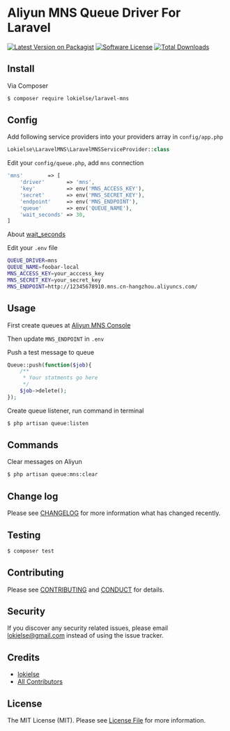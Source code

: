 # Aliyun MNS Queue Driver For Laravel

[![Latest Version on Packagist][ico-version]][link-packagist]
[![Software License][ico-license]](LICENSE.md)
[![Total Downloads][ico-downloads]][link-downloads]

## Install

Via Composer

``` bash
$ composer require lokielse/laravel-mns
```

## Config

Add following service providers into your providers array in `config/app.php`

``` php
Lokielse\LaravelMNS\LaravelMNSServiceProvider::class
```

Edit your `config/queue.php`, add `mns` connection

```php
'mns'        => [
	'driver'       => 'mns',
	'key'          => env('MNS_ACCESS_KEY'),
	'secret'       => env('MNS_SECRET_KEY'),
	'endpoint'     => env('MNS_ENDPOINT'),
	'queue'        => env('QUEUE_NAME'),
	'wait_seconds' => 30,
]
```
About [wait_seconds](https://help.aliyun.com/document_detail/35136.html)

Edit your `.env` file

```bash
QUEUE_DRIVER=mns
QUEUE_NAME=foobar-local
MNS_ACCESS_KEY=your_acccess_key
MNS_SECRET_KEY=your_secret_key
MNS_ENDPOINT=http://12345678910.mns.cn-hangzhou.aliyuncs.com/
```

## Usage

First create queues at [Aliyun MNS Console](https://mns.console.aliyun.com/)

Then update `MNS_ENDPOINT` in `.env`

Push a test message to queue

```php
Queue::push(function($job){
	/**
	 * Your statments go here
	 */
	$job->delete();
});
```

Create queue listener, run command in terminal

```bash
$ php artisan queue:listen
```

## Commands
Clear messages on Aliyun

```bash
$ php artisan queue:mns:clear
```

## Change log

Please see [CHANGELOG](CHANGELOG.md) for more information what has changed recently.

## Testing

``` bash
$ composer test
```

## Contributing

Please see [CONTRIBUTING](CONTRIBUTING.md) and [CONDUCT](CONDUCT.md) for details.

## Security

If you discover any security related issues, please email lokielse@gmail.com instead of using the issue tracker.

## Credits

- [lokielse][link-author]
- [All Contributors][link-contributors]

## License

The MIT License (MIT). Please see [License File](LICENSE.md) for more information.

[ico-version]: https://img.shields.io/packagist/v/lokielse/laravel-mns.svg?style=flat-square
[ico-license]: https://img.shields.io/badge/license-MIT-brightgreen.svg?style=flat-square
[ico-travis]: https://img.shields.io/travis/lokielse/laravel-mns/master.svg?style=flat-square
[ico-scrutinizer]: https://img.shields.io/scrutinizer/coverage/g/lokielse/laravel-mns.svg?style=flat-square
[ico-code-quality]: https://img.shields.io/scrutinizer/g/lokielse/laravel-mns.svg?style=flat-square
[ico-downloads]: https://img.shields.io/packagist/dt/lokielse/laravel-mns.svg?style=flat-square

[link-packagist]: https://packagist.org/packages/lokielse/laravel-mns
[link-travis]: https://travis-ci.org/lokielse/laravel-mns
[link-scrutinizer]: https://scrutinizer-ci.com/g/lokielse/laravel-mns/code-structure
[link-code-quality]: https://scrutinizer-ci.com/g/lokielse/laravel-mns
[link-downloads]: https://packagist.org/packages/lokielse/laravel-mns
[link-author]: https://github.com/lokielse
[link-contributors]: ../../contributors
